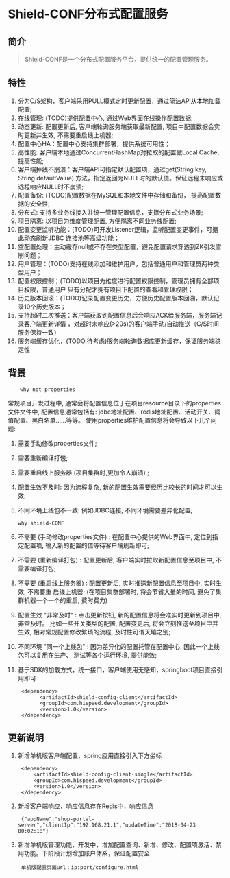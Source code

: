 # Shield-CONF分布式配置服务
## 简介
> Shield-CONF是一个分布式配置服务平台，提供统一的配置管理服务。

## 特性
1. 分为C/S架构，客户端采用PULL模式定时更新配置，通过简洁API从本地加载配置;
2. 在线管理: (TODO)提供配置中心, 通过Web界面在线操作配置数据;
3. 动态更新: 配置更新后, 客户端轮询服务端获取最新配置, 项目中配置数据会实时更新并生效,
不需要重启线上机器;
4. 配置中心HA：配置中心支持集群部署，提供系统可用性；
5. 高性能: 客户端本地通过ConcurrentHashMap对拉取的配置做Local Cache, 提高性能;
6. 客户端掉线不崩溃：客户端API可指定默认配置项，通过get(String key, String defaultValue)
方法，指定返回为NULL时的默认值。保证远程未响应或远程响应NULL时不崩溃;
7. 配置备份: (TODO)配置数据在MySQL和本地文件中存储和备份， 提高配置数据的安全性;
8. 分布式: 支持多业务线接入并统一管理配置信息，支撑分布式业务场景;
9. 项目隔离: 以项目为维度管理配置, 方便隔离不同业务线配置;
10. 配置变更监听功能：(TODO)可开发Listener逻辑，监听配置变更事件，可据此动态刷新JDBC
连接池等高级功能；
11. 空配置处理：主动缓存null或不存在类型配置，避免配置请求穿透到ZK引发雪崩问题；
12. 用户管理：(TODO)支持在线添加和维护用户，包括普通用户和管理员两种类型用户；
13. 配置权限控制；(TODO)以项目为维度进行配置权限控制，管理员拥有全部项目权限，普通用户
只有分配才拥有项目下配置的查看和管理权限；
14. 历史版本回滚：(TODO)记录配置变更历史，方便历史配置版本回溯，默认记录10个历史版本；
15. 支持超时二次推送：客户端获取到配置信息后会响应ACK给服务端，服务端记录客户端更新详情
，对超时未响应(>20s)的客户端手动/自动推送（C/S时间服务保持一致）
16. 服务端缓存优化，(TODO,待考虑)服务端轮询数据库更新缓存，保证服务端稳定性
## 背景

        why not properties

常规项目开发过程中, 通常会将配置信息位于在项目resource目录下的properties文件文件中,
配置信息通常包括有: jdbc地址配置、redis地址配置、活动开关、阈值配置、黑白名单……等等。
使用properties维护配置信息将会导致以下几个问题:

1. 需要手动修改properties文件;
2. 需要重新编译打包;
3. 需要重启线上服务器 (项目集群时,更加令人崩溃) ;
4. 配置生效不及时: 因为流程复杂, 新的配置生效需要经历比较长的时间才可以生效;
5. 不同环境上线包不一致: 例如JDBC连接, 不同环境需要差异化配置;


       why shield-CONF


1. 不需要 (手动修改properties文件) : 在配置中心提供的Web界面中, 定位到指定配置项,
输入新的配置的值等待客户端刷新即可;
2. 不需要 (重新编译打包) : 配置更新后, 客户端实时拉取新配置信息至项目中, 不需要编译打包;
3. 不需要 (重启线上服务器) : 配置更新后, 实时推送新配置信息至项目中, 实时生效, 不需要重
启线上机器; (在项目集群部署时, 将会节省大量的时间, 避免了集群机器一个一个的重启, 费时费力)
4. 配置生效 "非常及时" : 点击更新按钮, 新的配置信息将会准实时更新到项目中, 非常及时。
比如一些开关类型的配置, 配置变更后, 将会立刻推送至项目中并生效, 相对常规配置修改繁琐的流程,
及时性可谓天壤之别;
5. 不同环境 "同一个上线包" : 因为差异化的配置托管在配置中心, 因此一个上线包可以复用在生产、
测试等各个运行环境, 提供能效;
6. 基于SDK的加载方式，统一接口，客户端使用无感知，springboot项目直接引用即可


        <dependency>
              <artifactId>shield-config-client</artifactId>
              <groupId>com.hispeed.development</groupId>
              <version>1.0</version>
        </dependency>

## 更新说明
1. 新增单机版客户端配置，spring应用直接引入下方坐标

		<dependency>
            <artifactId>shield-config-client-single</artifactId>
            <groupId>com.hispeed.development</groupId>
            <version>1.0</version>
        </dependency>
2. 新增客户端响应，响应信息存在Redis中，响应信息

        {"appName":"shop-portal-server","clientIp":"192.168.21.1","updateTime":"2018-04-23 00:02:18"}
3. 新增单机版管理功能，开发中，增加配置查询、新增、修改、配置项激活、禁用功能。下阶段计划增加账户体系，保证配置安全

        单机版配置页面url：ip:port/configure.html